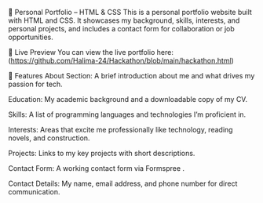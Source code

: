 📁 Personal Portfolio – HTML & CSS
This is a personal portfolio website built with HTML and CSS. It showcases my background, skills, interests, and personal projects, and includes a contact form for collaboration or job opportunities.

🔗 Live Preview
You can view the live portfolio here:(https://github.com/Halima-24/Hackathon/blob/main/hackathon.html)

📌 Features
About Section: A brief introduction about me and what drives my passion for tech.

Education: My academic background and a downloadable copy of my CV.

Skills: A list of programming languages and technologies I’m proficient in.

Interests: Areas that excite me professionally like technology, reading novels, and construction.

Projects: Links to my key projects with short descriptions.

Contact Form: A working contact form via Formspree .

Contact Details: My name, email address, and phone number for direct communication.

